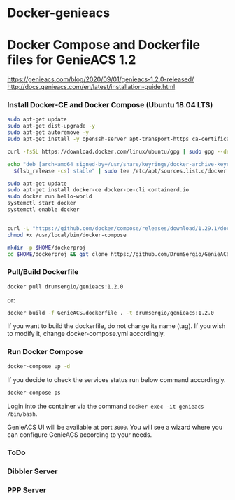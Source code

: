 # Docker-genieacs
# Docker Compose and Dockerfile files for GenieACS 1.2
https://genieacs.com/blog/2020/09/01/genieacs-1.2.0-released/
http://docs.genieacs.com/en/latest/installation-guide.html

### Install Docker-CE and Docker Compose (Ubuntu 18.04 LTS)

```bash
sudo apt-get update
sudo apt-get dist-upgrade -y
sudo apt-get autoremove -y
sudo apt-get install -y openssh-server apt-transport-https ca-certificates curl gnupg software-properties-common sudo net-tools htop avahi-daemon tcpdump wget lsb-release

curl -fsSL https://download.docker.com/linux/ubuntu/gpg | sudo gpg --dearmor -o /usr/share/keyrings/docker-archive-keyring.gpg

echo "deb [arch=amd64 signed-by=/usr/share/keyrings/docker-archive-keyring.gpg] https://download.docker.com/linux/ubuntu \
  $(lsb_release -cs) stable" | sudo tee /etc/apt/sources.list.d/docker.list > /dev/null

sudo apt-get update
sudo apt-get install docker-ce docker-ce-cli containerd.io
sudo docker run hello-world
systemctl start docker
systemctl enable docker


curl -L "https://github.com/docker/compose/releases/download/1.29.1/docker-compose-$(uname -s)-$(uname -m)" -o /usr/local/bin/docker-compose
chmod +x /usr/local/bin/docker-compose

mkdir -p $HOME/dockerproj
cd $HOME/dockerproj && git clone https://github.com/DrumSergio/GenieACS-Docker && cd GenieACS-Docker
```

### Pull/Build Dockerfile

```bash
docker pull drumsergio/genieacs:1.2.0
```
or:
```bash
docker build -f GenieACS.dockerfile . -t drumsergio/genieacs:1.2.0
```

If you want to build the dockerfile, do not change its name (tag). If you wish to modify it, change docker-compose.yml accordingly.

### Run Docker Compose

```bash
docker-compose up -d
```

If you decide to check the services status run below command accordingly.
```bash
docker-compose ps
```
Login into the container via the command `docker exec -it genieacs /bin/bash`.

GenieACS UI will be available at port `3000`. You will see a wizard where you can configure GenieACS according to your needs.

### ToDo
### Dibbler Server
### PPP Server

